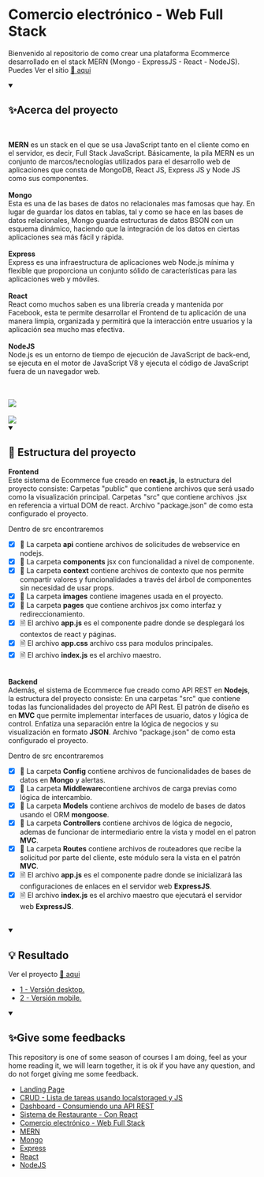 # Comercio electrónico - Web Full Stack
Bienvenido al repositorio de como crear una plataforma Ecommerce desarrollado en el stack MERN (Mongo - ExpressJS - React - NodeJS).
<br>
Puedes Ver el sitio <a href="https://ucamp-ecommerce-client.onrender.com/">🔗 aqui</a>

<details open="">
  <summary><h2>✨Acerca del proyecto</h2></summary>
  <br>
<p dir="auto">
    <b>MERN</b> es un stack en el que se usa JavaScript tanto en el cliente como en el servidor, es decir, Full Stack JavaScript. Básicamente, la pila MERN es un conjunto de marcos/tecnologías utilizados para el desarrollo web de aplicaciones que consta de MongoDB, React JS, Express JS y Node JS como sus componentes.
    <br><br>
    <b>Mongo</b>
    <br>
    Esta es una de las bases de datos no relacionales mas famosas que hay. En lugar de guardar los datos en tablas, tal y como se hace en las bases de datos relacionales, Mongo guarda estructuras de datos BSON con un esquema dinámico, haciendo que la integración de los datos en ciertas aplicaciones sea más fácil y rápida.
    <br><br>
    <b>Express</b>
    <br>
    Express es una infraestructura de aplicaciones web Node.js mínima y flexible que proporciona un 
    conjunto sólido de características para las aplicaciones web y móviles.
    <br><br>
    <b>React</b>
    <br>
    React como muchos saben es una librería creada y mantenida por Facebook, esta te permite desarrollar el Frontend de tu aplicación de una manera limpia, organizada y permitirá que la interacción entre usuarios y la aplicación sea mucho mas efectiva.
    <br><br>
    <b>NodeJS</b>
    <br>
    Node.js es un entorno de tiempo de ejecución de JavaScript de back-end, se ejecuta en el motor de JavaScript V8 y ejecuta el código de JavaScript fuera de un navegador web.
</p>
<br><br>
<img src="https://github.com/EdwinCruz13/Ucamp-Ecommerce/blob/main/othersFile/images/React-App.png?raw=true" />
<br><br>
<img src="https://github.com/EdwinCruz13/Ucamp-Ecommerce/blob/main/othersFile/images/React-App-Collections.png?raw=true" />
</details>


<details open="">
  <summary><h2>🚀 Estructura del proyecto</h2></summary>
<p dir="auto"> 
<b>Frontend</b>
<br>
Este sistema de Ecommerce fue creado en <b>react.js</b>, la estructura del proyecto consiste:
Carpetas "public" que contiene archivos que será usado como la visualización principal.
Carpetas "src" que contiene archivos .jsx en referencia a virtual DOM de react.
Archivo "package.json" de como esta configurado el proyecto.

Dentro de src encontraremos

- [x] 📁 La carpeta <b>api</b> contiene archivos de solicitudes de webservice en nodejs.
  <br>
- [x] 📁 La carpeta <b>components</b> jsx con funcionalidad a nivel de componente.
  <br>
- [x] 📁 La carpeta <b>context</b> contiene archivos de contexto que nos permite compartir valores y funcionalidades a través del árbol de componentes sin necesidad de usar props.
  <br>
- [x] 📁 La carpeta <b>images</b> contiene imagenes usada en el proyecto.
  <br>
- [x] 📁 La carpeta <b>pages</b> que contiene archivos jsx como interfaz y redireccionamiento.
  <br>
- [x] 🗎  El archivo <b>app.js</b> es el componente padre donde se desplegará los contextos de react y páginas.
  <br>
- [x] 🗎  El archivo <b>app.css</b> archivo css para modulos principales.
  <br>
- [x] 🗎  El archivo <b>index.js</b> es el archivo maestro.
  <br><br>

<b>Backend</b>
<br>
Además, el sistema de Ecommerce fue creado como API REST en <b>Nodejs</b>, la estructura del proyecto consiste:
En una carpetas "src" que contiene todas las funcionalidades del proyecto de API Rest.
El patrón de diseño es en <b>MVC</b> que permite implementar interfaces de usuario, datos y lógica de control. 
Enfatiza una separación entre la lógica de negocios y su visualización en formato <b>JSON</b>.
Archivo "package.json" de como esta configurado el proyecto.  

Dentro de src encontraremos

- [x] 📁 La carpeta <b>Config</b> contiene archivos de funcionalidades de bases de datos en <b>Mongo</b> y alertas.
  <br>
- [x] 📁 La carpeta <b>Middleware</b>contiene archivos de carga previas como lógica de intercambio.
  <br>
- [x] 📁 La carpeta <b>Models</b> contiene archivos de modelo de bases de datos usando el ORM <b>mongoose</b>.
  <br>
- [x] 📁 La carpeta <b>Controllers</b> contiene archivos de lógica de negocio, ademas de funcionar de intermediario entre la vista y model en el patron <b>MVC</b>.
  <br>
- [x] 📁 La carpeta <b>Routes</b> contiene archivos de routeadores que recibe la solicitud por parte del cliente, este módulo sera la vista en el patrón <b>MVC</b>.
  <br>
- [x] 🗎  El archivo <b>app.js</b> es el componente padre donde se inicializará las configuraciones de enlaces en el servidor web <b>ExpressJS</b>.
  <br>
- [x] 🗎  El archivo <b>index.js</b> es el archivo maestro que ejecutará el servidor web <b>ExpressJS</b>.
  <br><br>
</p>
</details>

<details open="">
  <summary><h2>💡 Resultado</h2></summary>
<p dir="auto"> 
  Ver el proyecto <a href="https://ucamp-ecommerce-client.onrender.com/">🔗 aqui</a>
  <br>
  <ul>
    <li><a href="https://github.com/EdwinCruz13/Ucamp-Ecommerce/blob/main/othersFile/images/React-App-Collections.png?raw=true">1 - Versión desktop.</a></li>
    <li><a href="https://github.com/EdwinCruz13/Ucamp-Ecommerce/blob/main/othersFile/images/React-App-Collections-mobil.png?raw=true"> 2 - Versión mobile.</a></li>
  </ul>        
</p>
</details>


<details open="">
  <summary><h2>✨Give some feedbacks</h2></summary>
<p dir="auto">
  This repository is one of some season of courses I am doing, feel as your home reading it, we will learn together, it is ok if you have any question, and do not forget giving me some feedback.
  </br>
  <ul>
    <li><a href="https://github.com/EdwinCruz13/LandingPage/">Landing Page</a></li>
    <li><a href="https://github.com/EdwinCruz13/Ucamp-Crud">CRUD - Lista de tareas usando localstoraged y JS</a></li>
    <li><a href="https://github.com/EdwinCruz13/Ucamp-Dashboard/">Dashboard - Consumiendo una API REST</a></li>
    <li><a href="https://github.com/EdwinCruz13/Ucamp-Restaurant">Sistema de Restaurante - Con React</a></li>
    <li><a href="https://github.com/EdwinCruz13/Ucamp-Ecommerce">Comercio electrónico - Web Full Stack</a></li>
    <li><a href="https://github.com/EdwinCruz13/MERN">MERN</a></li>
    <li><a href="#">Mongo</a></li>
    <li><a href="#">Express</a></li>
    <li><a href="#">React</a></li>
    <li><a href="https://github.com/EdwinCruz13/NodeJS-Lesson">NodeJS</a></li>
  </ul>

</p>
</details>

